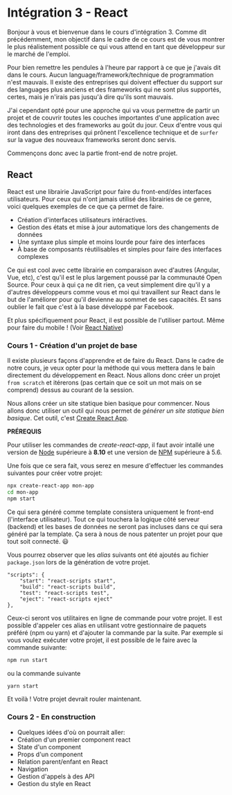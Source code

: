 # Intégration 3 - React

Bonjour à vous et bienvenue dans le cours d'intégration 3. Comme dit précédemment, mon objectif dans le cadre de ce cours est de vous montrer le plus réalistement possible ce qui vous attend en tant que développeur sur le marché de l'emploi.

Pour bien remettre les pendules à l'heure par rapport à ce que je j'avais dit dans le cours. Aucun language/framework/technique de programmation n'est mauvais. Il existe des entreprises qui doivent effectuer du support sur des languages plus anciens et des frameworks qui ne sont plus supportés, certes, mais je n'irais pas jusqu'à dire qu'ils sont mauvais.

J'ai cependant opté pour une approche qui va vous permettre de partir un projet et de couvrir toutes les couches importantes d'une application avec des technologies et des frameworks au goût du jour. Ceux d'entre vous qui iront dans des entreprises qui prônent l'excellence technique et de `surfer` sur la vague des nouveaux frameworks seront donc servis.

Commençons donc avec la partie front-end de notre projet.

## React

React est une librairie JavaScript pour faire du front-end/des interfaces utilisateurs. Pour ceux qui n'ont jamais utilisé des librairies de ce genre, voici quelques exemples de ce que ça permet de faire.

- Création d'interfaces utilisateurs intéractives.
- Gestion des états et mise à jour automatique lors des changements de données
- Une syntaxe plus simple et moins lourde pour faire des interfaces
- À base de composants réutilisables et simples pour faire des interfaces complexes

Ce qui est cool avec cette librairie en comparaison avec d'autres (Angular, Vue, etc), c'est qu'il est le plus largement poussé par la communauté Open Source. Pour ceux à qui ça ne dit rien, ça veut simplement dire qu'il y a d'autres développeurs comme vous et moi qui travaillent sur React dans le but de l'améliorer pour qu'il devienne au sommet de ses capacités. Et sans oublier le fait que c'est à la base développé par Facebook.

Et plus spécifiquement pour React, il est possible de l'utiliser partout. Même pour faire du mobile ! (Voir [React Native]("https://reactnative.dev/))

### Cours 1 - Création d'un projet de base

Il existe plusieurs façons d'apprendre et de faire du React. Dans le cadre de notre cours, je veux opter pour la méthode qui vous mettera dans le bain directement du développement en React. Nous allons donc créer un projet `from scratch` et itérerons (pas certain que ce soit un mot mais on se comprend) dessus au courant de la session.

Nous allons créer un site statique bien basique pour commencer. Nous allons donc utiliser un outil qui nous permet de _générer un site statique bien basique_. Cet outil, c'est [Create React App]("https://fr.reactjs.org/docs/create-a-new-react-app.html").

**PRÉREQUIS**

Pour utiliser les commandes de _create-react-app_, il faut avoir intallé une version de [Node]("https://nodejs.org/en/") supérieure à **8.10** et une version de [NPM]("https://www.npmjs.com/") supérieure à 5.6.

Une fois que ce sera fait, vous serez en mesure d'effectuer les commandes suivantes
pour créer votre projet:

```bash
npx create-react-app mon-app
cd mon-app
npm start
```

Ce qui sera généré comme template consistera uniquement le front-end (l'interface utilisateur). Tout ce qui touchera la logique côté serveur (backend) et les bases de données ne seront pas incluses dans ce qui sera généré par la template. Ça sera à nous de nous patenter un projet pour que tout soit connecté. :smiley:

Vous pourrez observer que les _alias_ suivants ont été ajoutés au fichier `package.json` lors de la génération de votre projet.

```
"scripts": {
    "start": "react-scripts start",
    "build": "react-scripts build",
    "test": "react-scripts test",
    "eject": "react-scripts eject"
},
```

Ceux-ci seront vos utilitaires en ligne de commande pour votre projet. Il est possible d'appeler ces alias en utilisant votre gestionnaire de paquets préféré (npm ou yarn) et d'ajouter la commande par la suite. Par exemple si vous voulez exécuter votre projet, il est possible de le faire avec la commande suivante:

```bash
npm run start
```

ou la commande suivante

```bash
yarn start
```

Et voilà ! Votre projet devrait rouler maintenant.

### Cours 2 - En construction

- Quelques idées d'où on pourrait aller:
- Création d'un premier component react
- State d'un component
- Props d'un component
- Relation parent/enfant en React
- Navigation
- Gestion d'appels à des API
- Gestion du style en React
